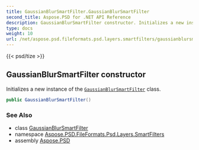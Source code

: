 ```yaml
---
title: GaussianBlurSmartFilter.GaussianBlurSmartFilter
second_title: Aspose.PSD for .NET API Reference
description: GaussianBlurSmartFilter constructor. Initializes a new instance of the GaussianBlurSmartFilter class
type: docs
weight: 10
url: /net/aspose.psd.fileformats.psd.layers.smartfilters/gaussianblursmartfilter/gaussianblursmartfilter/
---
```

{{< psd/tize >}}
## GaussianBlurSmartFilter constructor

Initializes a new instance of the [`GaussianBlurSmartFilter`](../) class.

```csharp
public GaussianBlurSmartFilter()
```

### See Also

* class [GaussianBlurSmartFilter](../)
* namespace [Aspose.PSD.FileFormats.Psd.Layers.SmartFilters](../../gaussianblursmartfilter/)
* assembly [Aspose.PSD](../../../)


